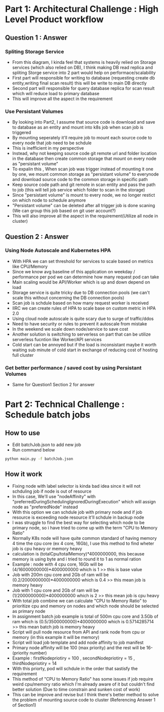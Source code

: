 # Part 1: Architectural Challenge : High Level Product workflow
## Question 1 : Answer 
### Spliting Storage Service
- From this diagram, I kinda feel that systems is heavily relied on Storage services (which also relied on DB), I think making DB read replica and spliting Storge service into 2 part would help on performace/scalability
- First part will responsible for writing to database (requesting create db entity,writing final scan result) this will be write to main DB directly 
- Second part will responsible for query database replica for scan result which will reduce load to primary database
- This will improve all the aspect in the requirement
### Use Persistant Volumes
- By looking into Part2, I assume that source code is download and save to database as an entity and mount into k8s job when scan job is triggered
- By mounting seperately it'll require job to mount each source code to every node that job need to be schdule
- This is inefficient in my perspective
- Instead, why not keeping source code git remote url and folder location in the database then create common storage that mount on every node as "persistant volume"
- To expalin this , When scan job was trigger instead of mounting it one by one, we mount common storage as "persistant volume" to everynode and download source code to the common storage in specific path
- Keep source code path and git remote in scan entity and pass the path to job (this will tell job service which folder to scan in the storage)
- Since "persistant volume" is mount to every node, we no longer restict on which node to schedule anymore
- "Persistant volume" can be deleted after all trigger job is done scaning (We can group this job based on git user account?)
- This will also improve all the aspect in the requirement(Utilize all node in cluster)

## Question 2 : Answer
### Using Node Autoscale and Kubernetes HPA
- With HPA we can set threshold for services to scale based on metrics like CPU/Memory
- Since we know avg baseline of this application on weekday / performance per pod we can determine how many request pod can take
- Main scaling would be API/Worker which is up and down depend on load
- Storage service is quite tricky due to DB connection pools (we can't scale this without concerning the DB connection pools)
- Scan job is schdule based on how many request worker is received
- IIRC we can create rules of HPA to scale base on custom metric in HPA 2.0
- Using cloud node autoscale is quite scary due to surge of traffic/ddos
- Need to have security or rules to prevent it autoscale from mistake
- In the weekend we scale down node/service to save cost
- Another solution is switching to serverless on part that can be utilize serverless fucntion like Worker/API services
- Cold start can be annoyed but if the load is inconsistant maybe it worth waiting sub minute of cold start in exchange of reducing cost of hosting full cluster
### Get better performance / saved cost by using Persistant Volumes
- Same for Question1 Section 2 for answer
# Part 2: Technical Challenge : Schedule batch jobs
## How to use
- Edit batchJob.json to add new job
- Run command below
```sh
python main.py -f batchJob.json
```

## How it work
- Fixing node with label selector is kinda bad idea since it will not schduling job if node is out of resource
- In this case, We'll use "nodeAffinity" with "preferredDuringSchedulingIgnoredDuringExecution" which will assign node as "preferedNode" instead
- With this option we can schdule job with primary node and if job resource is exceeding node resource it'll schdule in backup node
- I was struggle to find the best way for selecting which node to be primary node, so i have tried to come up with the term "CPU to Memory Ratio"
- Normally K8s node will have quite common standard of having memory 4 time the cpu core (ex 4 core, 16Gb), I use this method to find wheter job is cpu heavy or memory heavy
- calculation is (totalCpu/totalMemory)*4000000000, this because memory is using byte and i tried to round it to 1 as normal ration
- Example : node with 4 cpu core, 16Gb will be (4/16000000000)*4000000000 which is 1 >> this is base value
- Job with 200m cpu core and 2Gb of ram will be (0.2/2000000000)*4000000000 which is 0.4 >> this mean job is memory heavy
- Job with 1 cpu core and 2Gb of ram will be (1/2000000000)*4000000000 which is 2 >> this mean job is cpu heavy
- With total job combine we can calculate "CPU to Memory Ratio" to prioritize cpu and memory on nodes and which node should be selected as primary node
- In assignment batch job example is total of 500m cpu core and 3.5Gb of ram which is (0.5/3500000000)*4000000000 which is 0.5714285714 >> this mean batch job is memory heavy
- Script will pull node resource from API and rank node from cpu or memory (in this example it will be memory)
- Script will load job template and add node affinity to job manifest
- Primary node affinity will be 100 (max priority) and the rest will be 16-(priority number)
- Example : firstNodepriotiry = 100 , secondNodepriotiry = 15 , thirdNodepriotiry = 14
- With this priorty, pod will schdule in the order that sastisfy the requirement
- This method of "CPU to Memory Ratio" has some issues if job require weird cpu/memory ratio which I'm already aware of it but couldn't find better solution (Due to time constrain and sunken cost of work)
- This can be improve and revise but I think there's better method to solve the problem of mounting source code to cluster (Referencing Answer 1 of Section1)
